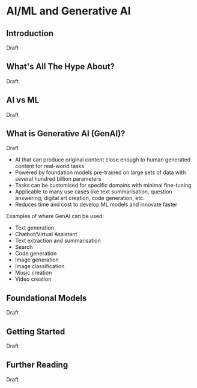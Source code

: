 # AI/ML and Generative AI
## Introduction
Draft
## What's All The Hype About?
Draft
## AI vs ML
Draft
## What is Generative AI (GenAI)?
Draft
* AI that can produce original content close enough to human generated content for real-world tasks
* Powered by foundation models pre-trained on large sets of data with several hundred billion parameters
* Tasks can be customised for specific domains with minimal fine-tuning
* Applicable to many use cases like text summarisation, question answering, digital art creation, code generation, etc.
* Reduces time and cost to develop ML models and innovate faster

Examples of where GenAI can be used:

* Text generation
* Chatbot/Virtual Assistant
* Text extraction and summarisation
* Search
* Code generation
* Image generation
* Image classification
* Music creation
* Video creation

## Foundational Models
Draft
## Getting Started
Draft
## Further Reading
Draft
